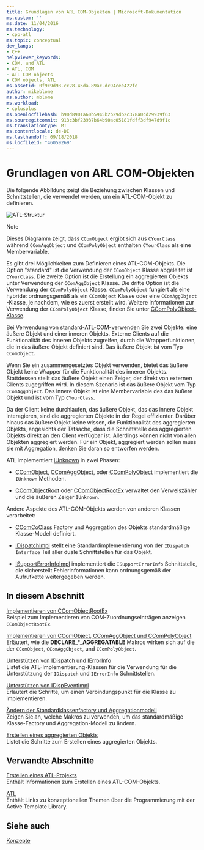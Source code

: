 ```yaml
---
title: Grundlagen von ARL COM-Objekten | Microsoft-Dokumentation
ms.custom: ''
ms.date: 11/04/2016
ms.technology:
- cpp-atl
ms.topic: conceptual
dev_langs:
- C++
helpviewer_keywords:
- COM, and ATL
- ATL, COM
- ATL COM objects
- COM objects, ATL
ms.assetid: 0f9c9d98-cc28-45da-89ac-dc94cee422fe
author: mikeblome
ms.author: mblome
ms.workload:
- cplusplus
ms.openlocfilehash: b90d8901a60b5945b2b29db2c378a0cd29939f63
ms.sourcegitcommit: 913c3bf23937b64b90ac05181fdff3df947d9f1c
ms.translationtype: MT
ms.contentlocale: de-DE
ms.lasthandoff: 09/18/2018
ms.locfileid: "46059269"
---
```

# <a name="fundamentals-of-atl-com-objects"></a>Grundlagen von ARL COM-Objekten

Die folgende Abbildung zeigt die Beziehung zwischen Klassen und Schnittstellen, die verwendet werden, um ein ATL-COM-Objekt zu definieren.

![ATL-Struktur](../atl/media/vc307y1.gif "vc307y1")

> [!NOTE]
>  Dieses Diagramm zeigt, dass `CComObject` ergibt sich aus `CYourClass` während `CComAggObject` und `CComPolyObject` enthalten `CYourClass` als eine Membervariable.

Es gibt drei Möglichkeiten zum Definieren eines ATL-COM-Objekts. Die Option "standard" ist die Verwendung der `CComObject` Klasse abgeleitet ist `CYourClass`. Die zweite Option ist die Erstellung ein aggregierten Objekts unter Verwendung der `CComAggObject` Klasse. Die dritte Option ist die Verwendung der `CComPolyObject` Klasse. `CComPolyObject` fungiert als eine hybride: ordnungsgemäß als ein `CComObject` Klasse oder eine `CComAggObject` -Klasse, je nachdem, wie es zuerst erstellt wird. Weitere Informationen zur Verwendung der `CComPolyObject` Klasse, finden Sie unter [CComPolyObject-Klasse](../atl/reference/ccompolyobject-class.md).

Bei Verwendung von standard-ATL-COM-verwenden Sie zwei Objekte: eine äußere Objekt und einer inneren Objekts. Externe Clients auf die Funktionalität des inneren Objekts zugreifen, durch die Wrapperfunktionen, die in das äußere Objekt definiert sind. Das äußere Objekt ist vom Typ `CComObject`.

Wenn Sie ein zusammengesetztes Objekt verwenden, bietet das äußere Objekt keine Wrapper für die Funktionalität des inneren Objekts. Stattdessen stellt das äußere Objekt einen Zeiger, der direkt von externen Clients zugegriffen wird. In diesem Szenario ist das äußere Objekt vom Typ `CComAggObject`. Das innere Objekt ist eine Membervariable des das äußere Objekt und ist vom Typ `CYourClass`.

Da der Client keine durchlaufen, das äußere Objekt, das das innere Objekt interagieren, sind die aggregierten Objekte in der Regel effizienter. Darüber hinaus das äußere Objekt keine wissen, die Funktionalität des aggregierten Objekts, angesichts der Tatsache, dass die Schnittstelle des aggregierten Objekts direkt an den Client verfügbar ist. Allerdings können nicht von allen Objekten aggregiert werden. Für ein Objekt, aggregiert werden sollen muss sie mit Aggregation, denken Sie daran so entworfen werden.

ATL implementiert [IUnknown](/windows/desktop/api/unknwn/nn-unknwn-iunknown) in zwei Phasen:

- [CComObject](../atl/reference/ccomobject-class.md), [CComAggObject](../atl/reference/ccomaggobject-class.md), oder [CComPolyObject](../atl/reference/ccompolyobject-class.md) implementiert die `IUnknown` Methoden.

- [CComObjectRoot](../atl/reference/ccomobjectroot-class.md) oder [CComObjectRootEx](../atl/reference/ccomobjectrootex-class.md) verwaltet den Verweiszähler und die äußeren Zeiger `IUnknown`.

Andere Aspekte des ATL-COM-Objekts werden von anderen Klassen verarbeitet:

- [CComCoClass](../atl/reference/ccomcoclass-class.md) Factory und Aggregation des Objekts standardmäßige Klasse-Modell definiert.

- [IDispatchImpl](../atl/reference/idispatchimpl-class.md) stellt eine Standardimplementierung von der `IDispatch Interface` Teil aller duale Schnittstellen für das Objekt.

- [ISupportErrorInfoImpl](../atl/reference/isupporterrorinfoimpl-class.md) implementiert die `ISupportErrorInfo` Schnittstelle, die sicherstellt Fehlerinformationen kann ordnungsgemäß der Aufrufkette weitergegeben werden.

## <a name="in-this-section"></a>In diesem Abschnitt

[Implementieren von CComObjectRootEx](../atl/implementing-ccomobjectrootex.md)<br/>
Beispiel zum Implementieren von COM-Zuordnungseinträgen anzeigen `CComObjectRootEx`.

[Implementieren von CComObject, CComAggObject und CComPolyObject](../atl/implementing-ccomobject-ccomaggobject-and-ccompolyobject.md)<br/>
Erläutert, wie die **DECLARE_\*_AGGREGATABLE** Makros wirken sich auf die der `CComObject`, `CComAggObject`, und `CComPolyObject`.

[Unterstützen von IDispatch und IErrorInfo](../atl/supporting-idispatch-and-ierrorinfo.md)<br/>
Listet die ATL-Implementierung-Klassen für die Verwendung für die Unterstützung der `IDispatch` und `IErrorInfo` Schnittstellen.

[Unterstützen von IDispEventImpl](../atl/supporting-idispeventimpl.md)<br/>
Erläutert die Schritte, um einen Verbindungspunkt für die Klasse zu implementieren.

[Ändern der Standardklassenfactory und Aggregationmodell](../atl/changing-the-default-class-factory-and-aggregation-model.md)<br/>
Zeigen Sie an, welche Makros zu verwenden, um das standardmäßige Klasse-Factory und Aggregation-Modell zu ändern.

[Erstellen eines aggregierten Objekts](../atl/creating-an-aggregated-object.md)<br/>
Listet die Schritte zum Erstellen eines aggregierten Objekts.

## <a name="related-sections"></a>Verwandte Abschnitte

[Erstellen eines ATL-Projekts](../atl/reference/creating-an-atl-project.md)<br/>
Enthält Informationen zum Erstellen eines ATL-COM-Objekts.

[ATL](../atl/active-template-library-atl-concepts.md)<br/>
Enthält Links zu konzeptionellen Themen über die Programmierung mit der Active Template Library.

## <a name="see-also"></a>Siehe auch

[Konzepte](../atl/active-template-library-atl-concepts.md)

